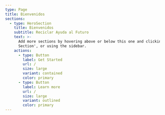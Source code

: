 ```yaml
---
type: Page
title: Bienvenidos
sections:
  - type: HeroSection
    title: Bienvenidos
    subtitle: Reciclar Ayuda al Futuro
    text: >-
      Add more sections by hovering above or below this one and clicking '+ Add
      Section', or using the sidebar.
    actions:
      - type: Button
        label: Get Started
        url: /
        size: large
        variant: contained
        color: primary
      - type: Button
        label: Learn more
        url: /
        size: large
        variant: outlined
        color: primary
---
```

